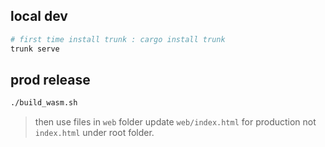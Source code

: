 ## local dev
```bash
# first time install trunk : cargo install trunk
trunk serve
```

## prod release
```bash
./build_wasm.sh

```
> then use files in `web` folder
> update `web/index.html` for production not `index.html` under root folder.